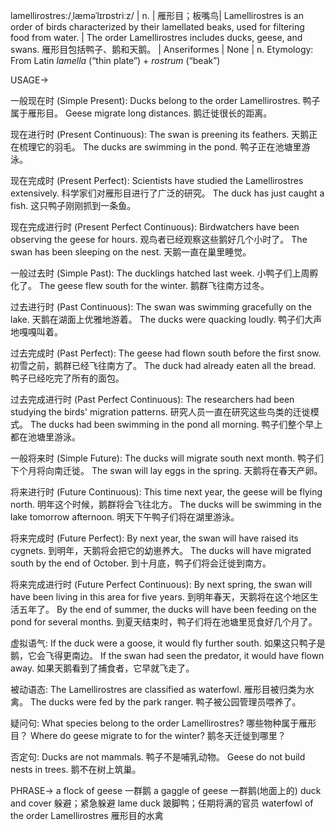 lamellirostres:/ˌlæməˈlɪrɒstriːz/
| n. |  雁形目；板嘴鸟| Lamellirostres is an order of birds characterized by their lamellated beaks, used for filtering food from water.  |  The order Lamellirostres includes ducks, geese, and swans. 雁形目包括鸭子、鹅和天鹅。 |  Anseriformes |  None |  n.
Etymology: From Latin *lamella* (“thin plate”) + *rostrum* (“beak”)

USAGE->

一般现在时 (Simple Present):
Ducks belong to the order Lamellirostres.  鸭子属于雁形目。
Geese migrate long distances.  鹅迁徙很长的距离。

现在进行时 (Present Continuous):
The swan is preening its feathers.  天鹅正在梳理它的羽毛。
The ducks are swimming in the pond. 鸭子正在池塘里游泳。

现在完成时 (Present Perfect):
Scientists have studied the Lamellirostres extensively.  科学家们对雁形目进行了广泛的研究。
The duck has just caught a fish.  这只鸭子刚刚抓到一条鱼。

现在完成进行时 (Present Perfect Continuous):
Birdwatchers have been observing the geese for hours.  观鸟者已经观察这些鹅好几个小时了。
The swan has been sleeping on the nest. 天鹅一直在巢里睡觉。

一般过去时 (Simple Past):
The ducklings hatched last week.  小鸭子们上周孵化了。
The geese flew south for the winter.  鹅群飞往南方过冬。

过去进行时 (Past Continuous):
The swan was swimming gracefully on the lake.  天鹅在湖面上优雅地游着。
The ducks were quacking loudly.  鸭子们大声地嘎嘎叫着。

过去完成时 (Past Perfect):
The geese had flown south before the first snow.  初雪之前，鹅群已经飞往南方了。
The duck had already eaten all the bread. 鸭子已经吃完了所有的面包。

过去完成进行时 (Past Perfect Continuous):
The researchers had been studying the birds' migration patterns. 研究人员一直在研究这些鸟类的迁徙模式。
The ducks had been swimming in the pond all morning. 鸭子们整个早上都在池塘里游泳。

一般将来时 (Simple Future):
The ducks will migrate south next month. 鸭子们下个月将向南迁徙。
The swan will lay eggs in the spring. 天鹅将在春天产卵。


将来进行时 (Future Continuous):
This time next year, the geese will be flying north. 明年这个时候，鹅群将会飞往北方。
The ducks will be swimming in the lake tomorrow afternoon. 明天下午鸭子们将在湖里游泳。


将来完成时 (Future Perfect):
By next year, the swan will have raised its cygnets.  到明年，天鹅将会把它的幼崽养大。
The ducks will have migrated south by the end of October. 到十月底，鸭子们将会迁徙到南方。


将来完成进行时 (Future Perfect Continuous):
By next spring, the swan will have been living in this area for five years. 到明年春天，天鹅将在这个地区生活五年了。
By the end of summer, the ducks will have been feeding on the pond for several months. 到夏天结束时，鸭子们将在池塘里觅食好几个月了。


虚拟语气:
If the duck were a goose, it would fly further south.  如果这只鸭子是鹅，它会飞得更南边。
If the swan had seen the predator, it would have flown away. 如果天鹅看到了捕食者，它早就飞走了。

被动语态:
The Lamellirostres are classified as waterfowl.  雁形目被归类为水禽。
The ducks were fed by the park ranger.  鸭子被公园管理员喂养了。

疑问句:
What species belong to the order Lamellirostres? 哪些物种属于雁形目？
Where do geese migrate to for the winter? 鹅冬天迁徙到哪里？

否定句:
Ducks are not mammals.  鸭子不是哺乳动物。
Geese do not build nests in trees.  鹅不在树上筑巢。


PHRASE->
a flock of geese 一群鹅
a gaggle of geese 一群鹅(地面上的)
duck and cover  躲避；紧急躲避
lame duck  跛脚鸭；任期将满的官员
waterfowl of the order Lamellirostres 雁形目的水禽
